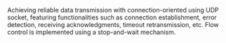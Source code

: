 Achieving reliable data transmission with connection-oriented using UDP socket, featuring functionalities such as connection establishment, error detection, receiving acknowledgments, timeout retransmission, etc. Flow control is implemented using a stop-and-wait mechanism.